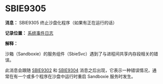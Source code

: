 # SBIE9305

**消息：** SBIE9305 终止沙盘化程序（如果有正在运行的话）

**记录位置：** [系统事件日志](SystemEventLog.md)

**解释：**

沙箱（Sandboxie）的服务组件（SbieSvc）遇到了与进程间共享内存段相关的错误。

此消息会跟随 [SBIE9302](SBIE9302.md) 和 [SBIE9304](SBIE9304.md) 消息之后出现，它表示一种错误情况，通常在有一个或多个程序在沙盘中运行时重启 Sandboxie 服务时发生。
